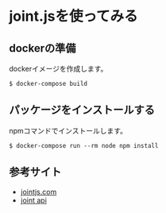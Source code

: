 # joint.jsを使ってみる

## dockerの準備
dockerイメージを作成します。

```:bash
$ docker-compose build
```

## パッケージをインストールする
npmコマンドでインストールします。

```:bash
$ docker-compose run --rm node npm install
```

## 参考サイト
- [jointjs.com](https://www.jointjs.com/opensource#Download-JointJS)
- [joint api](https://resources.jointjs.com/docs/jointjs/v3.1/joint.html)
